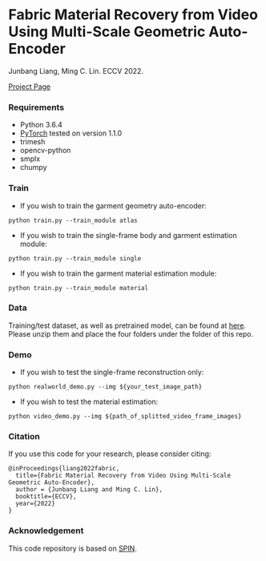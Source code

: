 # Fabric Material Recovery from Video Using Multi-Scale Geometric Auto-Encoder

Junbang Liang, Ming C. Lin. ECCV 2022.

[Project Page](https://gamma.umd.edu/researchdirections/virtualtryon/fabric_estimation)

### Requirements
- Python 3.6.4
- [PyTorch](https://pytorch.org/) tested on version 1.1.0
- trimesh
- opencv-python
- smplx
- chumpy

### Train

- If you wish to train the garment geometry auto-encoder:
```
python train.py --train_module atlas
```
- If you wish to train the single-frame body and garment estimation module:
```
python train.py --train_module single
```
- If you wish to train the garment material estimation module:
```
python train.py --train_module material
```

### Data
Training/test dataset, as well as pretrained model, can be found at [here](). Please unzip them and place the four folders under the folder of this repo.

### Demo
- If you wish to test the single-frame reconstruction only:
```
python realworld_demo.py --img ${your_test_image_path}
```
- If you wish to test the material estimation:
```
python video_demo.py --img ${path_of_splitted_video_frame_images}
```

### Citation
If you use this code for your research, please consider citing:
```
@inProceedings{liang2022fabric,
  title={Fabric Material Recovery from Video Using Multi-Scale Geometric Auto-Encoder},
  author = {Junbang Liang and Ming C. Lin},
  booktitle={ECCV},
  year={2022}
}
```

### Acknowledgement
This code repository is based on [SPIN](https://github.com/nkolot/SPIN).
